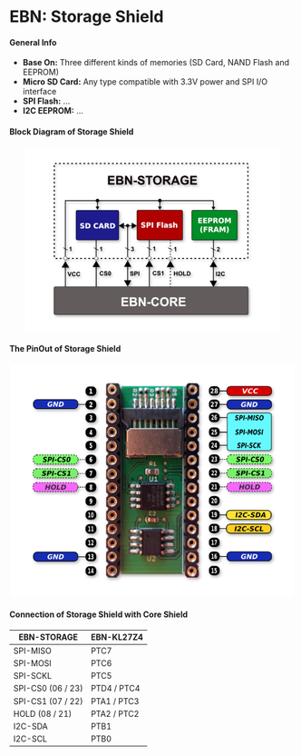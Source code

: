 # EBN: Storage Shield

#### General Info

* **Base On:** Three different kinds of memories (SD Card, NAND Flash and EEPROM)
* **Micro SD Card:** Any type compatible with 3.3V power and SPI I/O interface
* **SPI Flash:**  ...
* **I2C EEPROM:**  ...

#### Block Diagram of Storage Shield

<p align="center">
  <img src="images/EBN_STORAGE_V01_BD.png" alt="EBN-STORAGE Block Diagram"/>
</p>

#### The PinOut of Storage Shield

<p align="center">
  <img src="images/EBN_STORAGE_V01_PinOut.png" alt="EBN-STORAGE PinOut" width="500"/>
</p>

#### Connection of Storage Shield with Core Shield

| EBN-STORAGE       | EBN-KL27Z4  |
| ----------------- | ----------- |
| SPI-MISO          | PTC7        |
| SPI-MOSI          | PTC6        |
| SPI-SCKL          | PTC5        |
| SPI-CS0 (06 / 23) | PTD4 / PTC4 |
| SPI-CS1 (07 / 22) | PTA1 / PTC3 |
| HOLD (08 / 21)    | PTA2 / PTC2 |
| I2C-SDA           | PTB1        |
| I2C-SCL           | PTB0        |
